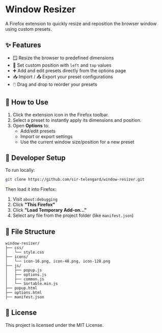 # Window Resizer

A Firefox extension to quickly resize and reposition the browser window using custom presets.

## ✨ Features

- 🪟 Resize the browser to predefined dimensions  
- 🎯 Set custom position with `left` and `top` values  
- ➕ Add and edit presets directly from the options page  
- 📥 Import / 📤 Export your preset configurations  
- 🖱️ Drag and drop to reorder your presets  

## 🚀 How to Use

1. Click the extension icon in the Firefox toolbar.  
2. Select a preset to instantly apply its dimensions and position.  
3. Open **Options** to:  
   - Add/edit presets  
   - Import or export settings  
   - Use the current window size/position for a new preset  

## 🔧 Developer Setup

To run locally:

```bash
git clone https://github.com/sir-telengard/window-resizer.git
```

Then load it into Firefox:

1. Visit `about:debugging`
2. Click **"This Firefox"**
3. Click **"Load Temporary Add-on..."**
4. Select any file from the project folder (like `manifest.json`)

## 📂 File Structure

```
window-resizer/
├── css/
│   └── style.css
├── icons/
│   └── icon-16.png, icon-48.png, icon-128.png
├── js/
│   ├── popup.js
│   ├── options.js
│   ├── common.js
│   └── Sortable.min.js
├── popup.html
├── options.html
├── manifest.json
```

## 📄 License

This project is licensed under the MIT License.
